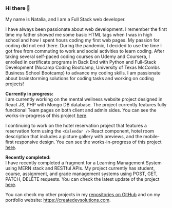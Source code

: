 ### Hi there 👋
My name is Natalia, and I am a Full Stack web developer.   
  
I have always been passionate about web development. I remember the first time my father showed me some basic HTML tags when I was in high school and how I spent hours coding my first web pages. My passion for coding did not end there. During the pandemic, I decided to use the time I got free from commuting to work and social activities to learn coding. After taking several self-paced coding courses on Udemy and Coursera, I enrolled in certificate programs in Back End with Python and Full-Stack Development (Nucamp Coding Bootcamp, University of Texas McCombs Business School Bootcamp) to advance my coding skills. I am passionate about brainstorming solutions for coding tasks and working on coding projects!     

**Currently in progress:**  
I am currently working on the mental wellness website project designed in React JS, PHP with Mongo DB database. The project currently features fully functional Team pages on both client and admin sides. You can see the works-in-progress of this project <span>[here](https://github.com/nchernys/mental-wellness)</span>.  

I continuing to work on the hotel reservation project that features a reservation form using the `<Calendar />` React component, hotel room description that includes a picture gallery with previews, and the mobile-first responsive design. You can see the works-in-progress of this project <span>[here](https://github.com/nchernys/hotel-lake)</span>.  

**Recently completed:**  
I have recently completed a fragment for a Learning Management System using MERN stack and RESTful APIs. My project currently has student, course, assignment, and grade management systems using POST, GET, PATCH, DELETE requests. You can check the latest update of the project <a href="https://github.com/nchernys/school-dashboard-MERN">here</a>. 
  
You can check my other projects in my <a href="https://github.com/nchernys?tab=repositories">repositories on GitHub</a> and on my portfolio website: <a href="https://portfolio.chernysn.tech">https://createdevsolutions.com</a>.

<!--
**nchernys/nchernys** is a ✨ _special_ ✨ repository because its `README.md` (this file) appears on your GitHub profile.

Here are some ideas to get you started:

- 🔭 I’m currently working on ...
- 🌱 I’m currently learning ...
- 👯 I’m looking to collaborate on ...
- 🤔 I’m looking for help with ...
- 💬 Ask me about ...
- 📫 How to reach me: ...
- 😄 Pronouns: ...
- ⚡ Fun fact: ...
-->
